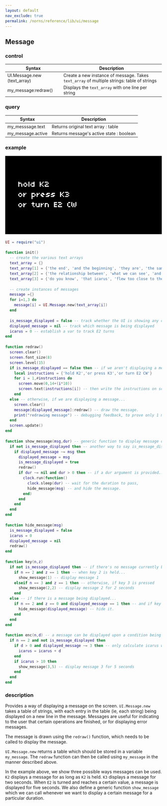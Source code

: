 ```yaml
---
layout: default
nav_exclude: true
permalink: /norns/reference/lib/ui/message
---
```


## Message

### control

| Syntax                      | Description                                                                                 |
| --------------------------- | ------------------------------------------------------------------------------------------- |
| UI.Message.new (text_array) | Create a new instance of message. Takes  `text_array` of multiple strings: table of strings |
| my_message:redraw()         | Displays the `text_array` with one line per string                                          |

### query

| Syntax            | Description                                         |
| ----------------- | --------------------------------------------------- |
| my_messsage.text  | Returns original text array : table                 |
| my_message.active | Returns message's active state : boolean            |

### example

![](../../../image/reference-images/messageexample.gif)

```lua
UI = require("ui")

function init()
  -- create the various text arrays
  text_array = {}
  text_array[1] = {'the end', 'and the beginning', 'they are', 'the same'}
  text_array[2] = {'the relationship between', 'what we can see', 'and what we know'}
  text_array[3] = {'do you know', 'that icarus', 'flew too close to the sun?'}
  
  -- create instances of messages
  message ={}
  for i=1,3 do
    message[i] = UI.Message.new(text_array[i])
  end
  
  is_message_displayed = false -- track whether the UI is showing any of the messages
  displayed_message = nil -- track which message is being displayed
  icarus = 0 -- establish a var to track E2 turns
end

function redraw()
  screen.clear()
  screen.font_size(8)
  screen.level(15)
  if is_message_displayed == false then -- if we aren't displaying a message...
    local instructions = {'hold K2','or press K3','or turn E2 CW'}
    for i = 1,#instructions do
      screen.move(0,14+(i*10))
      screen.text(instructions[i]) -- then write the instructions on screen.
    end
  else -- otherwise, if we are displaying a message...
    screen.clear()
    message[displayed_message]:redraw() -- draw the message.
    print("redrawing message") -- debugging feedback, to prove only 1 message is drawing at a time.
  end
  screen.update()
end

function show_message(msg,dur) -- generic function to display message of number 'msg' and for duration (in seconds) 'dur'
  if not is_message_displayed then -- another way to say is_message_displayed == false
    if displayed_message ~= msg then
      displayed_message = msg
      is_message_displayed = true
      redraw()
      if dur ~= nil and dur > 0 then -- if a dur argument is provided...
        clock.run(function()
          clock.sleep(dur) -- wait for the duration to pass,
          hide_message(msg) -- and hide the message.
        end)
      end
    end
  end
end

function hide_message(msg)
  is_message_displayed = false
  icarus = 0
  displayed_message = nil
  redraw()
end

function key(n,z)
  if not is_message_displayed then -- if there's no message currently being displayed, then...
    if n == 2 and z == 1 then -- when key 2 is held...
      show_message(1) -- display message 1
    elseif n == 3 and z == 1 then -- otherwise, if key 3 is pressed
      show_message(2,2) -- display message 2 for 2 seconds
    end
  else -- if there is a message being displayed...
    if n == 2 and z == 0 and displayed_message == 1 then -- and if key 2 is released, and message 1 is being displayed, then...
      hide_message(displayed_message) -- hide it.
    end
  end
end

function enc(n,d) -- a message can be displayed upon a condition being met
  if n == 2 and not is_message_displayed then
    if d > 0 and displayed_message ~= 3 then -- only calculate icarus when message 3 is not yet active
      icarus = icarus + d
    end
    if icarus > 10 then
      show_message(3,5) -- display message 3 for 5 seconds
    end
  end
end
```

### description

Provides a way of displaying a message on the screen. `UI.Message.new` takes a table of strings, with each entry in the table (ie, each string) being displayed on a new line in the message. Messages are useful for indicating to the user that certain operations are finished, or for displaying error messages.

The message is drawn using the `redraw()` function, which needs to be called to display the message.

`UI.Message.new` returns a table which should be stored in a variable `my_message`. The `redraw` function can then be called using `my_message` in the manner described above.

In the example above, we show three possible ways messages can be used. `K2` displays a message for as long as `K2` is held. `K3` displays a message for two seconds. When `E2` is turned and reaches a certain value, a message is displayed for five seconds. We also define a generic function `show_message` which we can call whenever we want to display a certain message for a particular duration.


